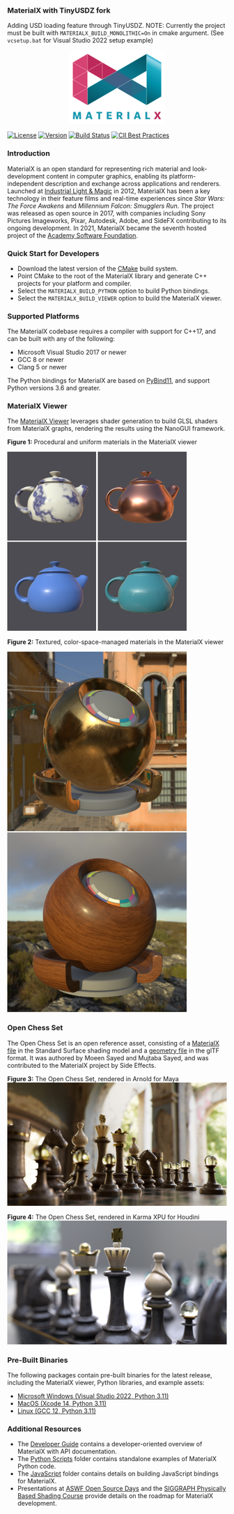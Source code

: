 ### MaterialX with TinyUSDZ fork

Adding USD loading feature through TinyUSDZ.
NOTE: Currently the project must be built with `MATERIALX_BUILD_MONOLITHIC=On` in cmake argument.
(See `vcsetup.bat` for Visual Studio 2022 setup example)

<p align="center">
  <img src="documents/Images/MaterialXLogo.png" height="170" />
</p>

[![License](https://img.shields.io/badge/License-Apache%202.0-blue.svg)](https://github.com/AcademySoftwareFoundation/MaterialX/blob/main/LICENSE)
[![Version](https://img.shields.io/github/v/release/AcademySoftwareFoundation/MaterialX)](https://github.com/AcademySoftwareFoundation/MaterialX/releases/latest)
[![Build Status](https://github.com/AcademySoftwareFoundation/MaterialX/workflows/main/badge.svg?branch=main)](https://github.com/AcademySoftwareFoundation/MaterialX/actions?query=branch%3Amain)
[![CII Best Practices](https://bestpractices.coreinfrastructure.org/projects/6025/badge)](https://bestpractices.coreinfrastructure.org/projects/6025)


### Introduction

MaterialX is an open standard for representing rich material and look-development content in computer graphics, enabling its platform-independent description and exchange across applications and renderers.  Launched at [Industrial Light & Magic](https://www.ilm.com/) in 2012, MaterialX has been a key technology in their feature films and real-time experiences since _Star Wars: The Force Awakens_ and _Millennium Falcon: Smugglers Run_.  The project was released as open source in 2017, with companies including Sony Pictures Imageworks, Pixar, Autodesk, Adobe, and SideFX contributing to its ongoing development.  In 2021, MaterialX became the seventh hosted project of the [Academy Software Foundation](https://www.aswf.io/).

### Quick Start for Developers

- Download the latest version of the [CMake](https://cmake.org/) build system.
- Point CMake to the root of the MaterialX library and generate C++ projects for your platform and compiler.
- Select the `MATERIALX_BUILD_PYTHON` option to build Python bindings.
- Select the `MATERIALX_BUILD_VIEWER` option to build the MaterialX viewer.

### Supported Platforms

The MaterialX codebase requires a compiler with support for C++17, and can be built with any of the following:

- Microsoft Visual Studio 2017 or newer
- GCC 8 or newer
- Clang 5 or newer

The Python bindings for MaterialX are based on [PyBind11](https://github.com/pybind/pybind11), and support Python versions 3.6 and greater.

### MaterialX Viewer

The [MaterialX Viewer](documents/DeveloperGuide/Viewer.md) leverages shader generation to build GLSL shaders from MaterialX graphs, rendering the results using the NanoGUI framework.

**Figure 1:** Procedural and uniform materials in the MaterialX viewer
<p float="left">
  <img src="documents/Images/MaterialXView_Marble.png" width="204" />
  <img src="documents/Images/MaterialXView_Copper.png" width="204" /> 
  <img src="documents/Images/MaterialXView_Plastic.png" width="204" /> 
  <img src="documents/Images/MaterialXView_Carpaint.png" width="204" /> 
</p>

**Figure 2:** Textured, color-space-managed materials in the MaterialX viewer
<p float="left">
  <img src="documents/Images/MaterialXView_TiledBrass.png" width="412" />
  <img src="documents/Images/MaterialXView_TiledWood.png" width="412" /> 
</p>

### Open Chess Set

The Open Chess Set is an open reference asset, consisting of a [MaterialX file](resources/Materials/Examples/StandardSurface/standard_surface_chess_set.mtlx) in the Standard Surface shading model and a [geometry file](resources/Geometry) in the glTF format.  It was authored by Moeen Sayed and Mujtaba Sayed, and was contributed to the MaterialX project by Side Effects.

**Figure 3:** The Open Chess Set, rendered in Arnold for Maya
<img src="documents/Images/OpenChessSet_Arnold_01.png" />

**Figure 4:** The Open Chess Set, rendered in Karma XPU for Houdini
<img src="documents/Images/OpenChessSet_Karma_01.png" />

### Pre-Built Binaries

The following packages contain pre-built binaries for the latest release, including the MaterialX viewer, Python libraries, and example assets:

- [Microsoft Windows (Visual Studio 2022, Python 3.11)](https://github.com/AcademySoftwareFoundation/MaterialX/releases/latest/download/MaterialX_Windows_VS2022_x64_Python311.zip)
- [MacOS (Xcode 14, Python 3.11)](https://github.com/AcademySoftwareFoundation/MaterialX/releases/latest/download/MaterialX_MacOS_Xcode_14_Python311.zip)
- [Linux (GCC 12, Python 3.11)](https://github.com/AcademySoftwareFoundation/MaterialX/releases/latest/download/MaterialX_Linux_GCC_12_Python311.zip)

### Additional Resources

- The [Developer Guide](http://www.materialx.org/docs/api/index.html) contains a developer-oriented overview of MaterialX with API documentation.
- The [Python Scripts](python/Scripts) folder contains standalone examples of MaterialX Python code.
- The [JavaScript](javascript) folder contains details on building JavaScript bindings for MaterialX.
- Presentations at [ASWF Open Source Days](https://materialx.org/assets/ASWF_OSD2023_MaterialX_Final.pdf) and the [SIGGRAPH Physically Based Shading Course](https://blog.selfshadow.com/publications/s2020-shading-course/#materialx) provide details on the roadmap for MaterialX development.
